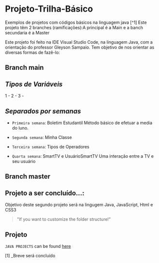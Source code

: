 # Projeto-Trilha-Básico

Exemplos de projetos com códigos básicos na linguagem java [^1]
Este projeto têm 2 branches (ramificações):A principal é a Main e a banch secundaria é a Master

Este projeto foi feito na IDE Visual Studio Code, na linguagem Java, com a orientação do professor Gleyson Sampaio. Tem objetivo de nos orientar as diversas formas de fazê-lo:

## Branch main
## _*Tipos de Variáveis*_

1 -
2 - 
3 -

## _*Separados por semanas*_

- `Primeira semana`: Boletim Estudantil
Método básico de efetuar a media do luno.

- `Segunda semana`: Minha Classe

- `Terceira semana`: Tipos de Operadores

- `Quarta semana`: SmartTV e UsuárioSmartTV
Uma interação entre a TV e seu usuário

## Branch master
## Projeto a ser concluído...:
Objetivo deste segundo projeto será na lingugem Java, JavaScript, Html e CSS3

> "If you want to customize the folder structure!" 

## Projeto

`JAVA PROJECTS` can be found [here](https://github.com/BelisnalvaCosta/Projeto-Trilha-Basico)

[1] _Breve será concluído
